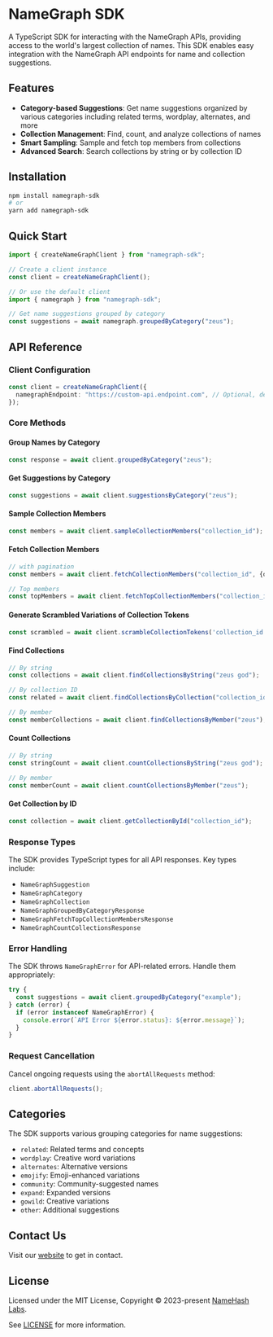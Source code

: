 # NameGraph SDK

A TypeScript SDK for interacting with the NameGraph APIs, providing access to the world's largest collection of names. This SDK enables easy integration with the NameGraph API endpoints for name and collection suggestions.

## Features

- **Category-based Suggestions**: Get name suggestions organized by various categories including related terms, wordplay, alternates, and more
- **Collection Management**: Find, count, and analyze collections of names
- **Smart Sampling**: Sample and fetch top members from collections
- **Advanced Search**: Search collections by string or by collection ID


## Installation

```bash
npm install namegraph-sdk
# or
yarn add namegraph-sdk
```

## Quick Start

```typescript
import { createNameGraphClient } from "namegraph-sdk";

// Create a client instance
const client = createNameGraphClient();

// Or use the default client
import { namegraph } from "namegraph-sdk";

// Get name suggestions grouped by category
const suggestions = await namegraph.groupedByCategory("zeus");
```

## API Reference

### Client Configuration

```typescript
const client = createNameGraphClient({
  namegraphEndpoint: "https://custom-api.endpoint.com", // Optional, defaults to https://api.namegraph.dev/
});
```

### Core Methods

#### Group Names by Category

```typescript
const response = await client.groupedByCategory("zeus");
```

#### Get Suggestions by Category

```typescript
const suggestions = await client.suggestionsByCategory("zeus");
```

#### Sample Collection Members

```typescript
const members = await client.sampleCollectionMembers("collection_id");
```

#### Fetch Collection Members

```typescript
// with pagination
const members = await client.fetchCollectionMembers("collection_id", {offset: 0, limit: 20});

// Top members
const topMembers = await client.fetchTopCollectionMembers("collection_id");
```

#### Generate Scrambled Variations of Collection Tokens

```typescript
const scrambled = await client.scrambleCollectionTokens('collection_id', {seed: 42});
```

#### Find Collections

```typescript
// By string
const collections = await client.findCollectionsByString("zeus god");

// By collection ID
const related = await client.findCollectionsByCollection("collection_id");

// By member
const memberCollections = await client.findCollectionsByMember("zeus");
```

#### Count Collections

```typescript
// By string
const stringCount = await client.countCollectionsByString("zeus god");

// By member
const memberCount = await client.countCollectionsByMember("zeus");
```

#### Get Collection by ID
```typescript
const collection = await client.getCollectionById("collection_id");
```

### Response Types

The SDK provides TypeScript types for all API responses. Key types include:

- `NameGraphSuggestion`
- `NameGraphCategory`
- `NameGraphCollection`
- `NameGraphGroupedByCategoryResponse`
- `NameGraphFetchTopCollectionMembersResponse`
- `NameGraphCountCollectionsResponse`

### Error Handling

The SDK throws `NameGraphError` for API-related errors. Handle them appropriately:

```typescript
try {
  const suggestions = await client.groupedByCategory("example");
} catch (error) {
  if (error instanceof NameGraphError) {
    console.error(`API Error ${error.status}: ${error.message}`);
  }
}
```

### Request Cancellation

Cancel ongoing requests using the `abortAllRequests` method:

```typescript
client.abortAllRequests();
```

## Categories

The SDK supports various grouping categories for name suggestions:

- `related`: Related terms and concepts
- `wordplay`: Creative word variations
- `alternates`: Alternative versions
- `emojify`: Emoji-enhanced variations
- `community`: Community-suggested names
- `expand`: Expanded versions
- `gowild`: Creative variations
- `other`: Additional suggestions

## Contact Us

Visit our [website](https://namehashlabs.org/) to get in contact.

## License

Licensed under the MIT License, Copyright © 2023-present [NameHash Labs](https://namehashlabs.org).

See [LICENSE](./LICENSE) for more information.
